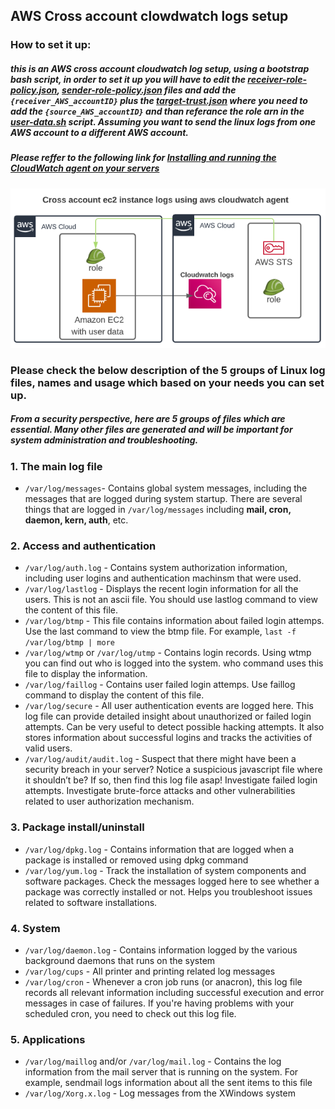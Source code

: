 ## AWS Cross account clowdwatch logs setup 

### How to set it up:
##### this is an AWS cross account cloudwatch log setup, using a bootstrap bash script, in order to set it up you will have to edit the [receiver-role-policy.json](https://github.com/StefanMihail/aws_cross_account_cloudwatch_logs/blob/master/receiver-role-policy.json), [sender-role-policy.json](https://github.com/StefanMihail/aws_cross_account_cloudwatch_logs/blob/master/sender-role-policy.json) files and add the `{receiver_AWS_accountID}` plus the [target-trust.json](https://github.com/StefanMihail/aws_cross_account_cloudwatch_logs/blob/master/target-trust.json) where you need to add the `{source_AWS_accountID}` and than referance the __role arn__ in the [user-data.sh](https://github.com/StefanMihail/aws_cross_account_cloudwatch_logs/blob/master/user-data.sh) script. Assuming you want to send the linux logs from one AWS account to a different AWS account. 

##### Please reffer to the following link for [Installing and running the CloudWatch agent on your servers](https://docs.aws.amazon.com/AmazonCloudWatch/latest/monitoring/install-CloudWatch-Agent-commandline-fleet.html)
![Scheme](images/diagram.png)

###  Please check the below description of the 5 groups of Linux log files, names and usage which based on your needs you can set up. 
##### From a security perspective, here are 5 groups of files which are essential. Many other files are generated and will be important for system administration and troubleshooting.

### 1. The main log file
* `/var/log/messages`- Contains global system messages, including the messages that are logged during system startup. There are several things that are logged in `/var/log/messages` including __mail, cron, daemon, kern, auth__, etc.

### 2. Access and authentication
* `/var/log/auth.log` - Contains system authorization information, including user logins and authentication machinsm that were used.
* `/var/log/lastlog` - Displays the recent login information for all the users. This is not an ascii file. You should use lastlog command to view the content of this file.
* `/var/log/btmp` - This file contains information about failed login attemps. Use the last command to view the btmp file. For example, `last -f /var/log/btmp | more`
* `/var/log/wtmp` or `/var/log/utmp` - Contains login records. Using wtmp you can find out who is logged into the system. who command uses this file to display the information.
* `/var/log/faillog` - Contains user failed login attemps. Use faillog command to display the content of this file.
* `/var/log/secure` - All user authentication events are logged here. This log file can provide detailed insight about unauthorized or failed login attempts. Can be very useful to detect possible hacking attempts. It also stores information about successful logins and tracks the activities of valid users.
* `/var/log/audit/audit.log` - Suspect that there might have been a security breach in your server? Notice a suspicious javascript file where it shouldn’t be? If so, then find this log file asap! Investigate failed login attempts. Investigate brute-force attacks and other vulnerabilities related to user authorization mechanism.

### 3. Package install/uninstall
* `/var/log/dpkg.log` - Contains information that are logged when a package is installed or removed using dpkg command
* `/var/log/yum.log` - Track the installation of system components and software packages. Check the messages logged here to see whether a package was correctly installed or not. Helps you troubleshoot issues related to software installations.


### 4. System
* `/var/log/daemon.log` - Contains information logged by the various background daemons that runs on the system
* `/var/log/cups` - All printer and printing related log messages
* `/var/log/cron` - Whenever a cron job runs (or anacron), this log file records all relevant information including successful execution and error messages in case of failures. If you're having problems with your scheduled cron, you need to check out this log file.

### 5. Applications
* `/var/log/maillog` and/or `/var/log/mail.log` - Contains the log information from the mail server that is running on the system. For example, sendmail logs information about all the sent items to this file
* `/var/log/Xorg.x.log` - Log messages from the XWindows system